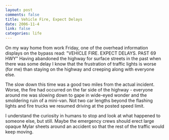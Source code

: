 ```yaml
--- 
layout: post
comments: false
title: Vehicle Fire, Expect Delays
date: 2006-11-4
link: false
categories: life
---
```

On my way home from work Friday, one of the overhead information displays on the bypass read: "VEHICLE FIRE. EXPECT DELAYS. PAST 69 HWY" Having abandoned the highway for surface streets in the past when there was some delay I know that the frustration of traffic lights is worse (for me) than staying on the highway and creeping along with everyone else.

The slow down this time was a good two miles from the actual incident. Worse, the fire had occurred on the far side of the highway - everyone around me was slowing down to gape in wide-eyed wonder and the smoldering ruin of a mini-van. Not two car lengths beyond the flashing lights and fire trucks we resumed driving at the posted speed limit.

I understand the curiosity in humans to stop and look at what happened to someone else, but still. Maybe the emergency crews should erect large opaque Mylar sheets around an accident so that the rest of the traffic would keep moving.
